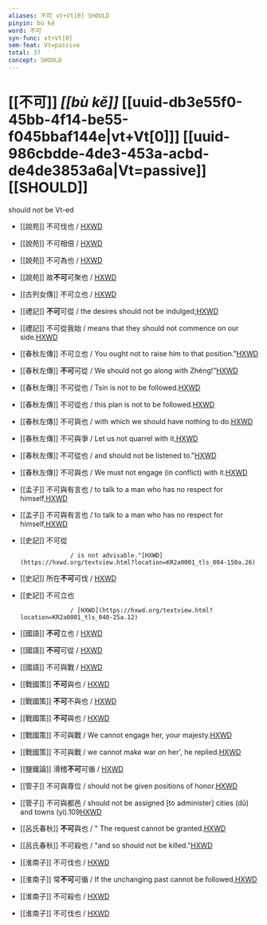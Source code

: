 ```yaml
---
aliases: 不可 vt+Vt[0] SHOULD
pinyin: bù kě
word: 不可
syn-func: vt+Vt[0]
sem-feat: Vt=passive
total: 37
concept: SHOULD 
---
```

# [[不可]] *[[bù kě]]*  [[uuid-db3e55f0-45bb-4f14-be55-f045bbaf144e|vt+Vt[0]]] [[uuid-986cbdde-4de3-453a-acbd-de4de3853a6a|Vt=passive]] [[SHOULD]]
should not be Vt-ed
 - [[說苑]] 不可伐也 / [HXWD](https://hxwd.org/textview.html?location=CH1a0907_CHANT_015-3a.9)
 - [[說苑]] 不可相倍 / [HXWD](https://hxwd.org/textview.html?location=CH1a0907_CHANT_016-16a.7)
 - [[說苑]] 不可為也 / [HXWD](https://hxwd.org/textview.html?location=CH1a0907_CHANT_016-22a.7)
 - [[說苑]] 故**不可**可聚也 / [HXWD](https://hxwd.org/textview.html?location=CH1a0907_CHANT_016-5a.6)
 - [[古列女傳]] 不可立也 / [HXWD](https://hxwd.org/textview.html?location=CH1c0897_CHANT_005-4a.56)
 - [[禮記]] **不可**可從 / the desires should not be indulged;[HXWD](https://hxwd.org/textview.html?location=KR1d0052_tls_001-2a.3)
 - [[禮記]] 不可從我始 / means that they should not commence on our side.[HXWD](https://hxwd.org/textview.html?location=KR1d0052_tls_006-11a.6)
 - [[春秋左傳]] 不可立也 / You ought not to raise him to that position."[HXWD](https://hxwd.org/textview.html?location=KR1e0001_tls_006-21a.14)
 - [[春秋左傳]] **不可**可從 / We should not go along with Zhèng!"[HXWD](https://hxwd.org/textview.html?location=KR1e0001_tls_007-233a.62)
 - [[春秋左傳]] 不可從也 / Tsin is not to be followed.[HXWD](https://hxwd.org/textview.html?location=KR1e0001_tls_008-375a.8)
 - [[春秋左傳]] 不可從也 / this plan is not to be followed.[HXWD](https://hxwd.org/textview.html?location=KR1e0001_tls_009-179a.14)
 - [[春秋左傳]] 不可與也 / with which we should have nothing to do.[HXWD](https://hxwd.org/textview.html?location=KR1e0001_tls_009-785a.9)
 - [[春秋左傳]] 不可與爭 / Let us not quarrel with it,[HXWD](https://hxwd.org/textview.html?location=KR1e0001_tls_010-100a.26)
 - [[春秋左傳]] 不可從也 / and should not be listened to."[HXWD](https://hxwd.org/textview.html?location=KR1e0001_tls_010-480a.7)
 - [[春秋左傳]] 不可與也 / We must not engage (in conflict) with it.[HXWD](https://hxwd.org/textview.html?location=KR1e0001_tls_012-152a.33)
 - [[孟子]] 不可與有言也 / to talk to a man who has no respect for himself,[HXWD](https://hxwd.org/textview.html?location=KR1h0001_tls_007-10a.4)
 - [[孟子]] 不可與有言也 / to talk to a man who has no respect for himself,[HXWD](https://hxwd.org/textview.html?location=KR1h0001_tls_007-10a.4)
 - [[史記]] 不可從
                        
                     / is not advisable."[HXWD](https://hxwd.org/textview.html?location=KR2a0001_tls_004-150a.26)
 - [[史記]] 所在**不可**可伐
                     / [HXWD](https://hxwd.org/textview.html?location=KR2a0001_tls_027-25a.11)
 - [[史記]] 不可立也
                        
                     / [HXWD](https://hxwd.org/textview.html?location=KR2a0001_tls_040-25a.12)
 - [[國語]] **不可**立也 / [HXWD](https://hxwd.org/textview.html?location=KR2e0001_tls_001-24a.5)
 - [[國語]] **不可**可從 / [HXWD](https://hxwd.org/textview.html?location=KR2e0001_tls_004-98a.61)
 - [[國語]] 不可與戰 / [HXWD](https://hxwd.org/textview.html?location=KR2e0001_tls_007-31a.11)
 - [[戰國策]] **不可**與也 / [HXWD](https://hxwd.org/textview.html?location=KR2e0003_tls_197-6a.12)
 - [[戰國策]] **不可**不與也 / [HXWD](https://hxwd.org/textview.html?location=KR2e0003_tls_197-6a.6)
 - [[戰國策]] **不可**與也 / [HXWD](https://hxwd.org/textview.html?location=KR2e0003_tls_197-6a.9)
 - [[戰國策]] 不可與戰 / We cannot engage her, your majesty.[HXWD](https://hxwd.org/textview.html?location=KR2e0003_tls_232-3a.39)
 - [[戰國策]] 不可與戰 / we cannot make war on her', he replied.[HXWD](https://hxwd.org/textview.html?location=KR2e0003_tls_474-1a.14)
 - [[鹽鐵論]] 滑稽**不可**可循 / [HXWD](https://hxwd.org/textview.html?location=KR3a0006_tls_008-22a.6)
 - [[管子]] 不可與尊位 / should not be given positions of honor.[HXWD](https://hxwd.org/textview.html?location=KR3c0001_tls_001-291a.6)
 - [[管子]] 不可與都邑 / should not be assigned [to administer] cities (dū) and towns (yì).109[HXWD](https://hxwd.org/textview.html?location=KR3c0001_tls_001-292a.5)
 - [[呂氏春秋]] **不可**與也 / " The request cannot be granted.[HXWD](https://hxwd.org/textview.html?location=KR3j0009_tls_014-28a.24)
 - [[呂氏春秋]] 不可殺也 / "and so should not be killed."[HXWD](https://hxwd.org/textview.html?location=KR3j0009_tls_020-16a.28)
 - [[淮南子]] 不可伐也 / [HXWD](https://hxwd.org/textview.html?location=KR3j0010_tls_012-28a.22)
 - [[淮南子]] 常**不可**可循 / If the unchanging past cannot be followed,[HXWD](https://hxwd.org/textview.html?location=KR3j0010_tls_013-2a.47)
 - [[淮南子]] 不可殺也 / [HXWD](https://hxwd.org/textview.html?location=KR3j0010_tls_018-38a.21)
 - [[淮南子]] 不可伐也 / [HXWD](https://hxwd.org/textview.html?location=KR3j0010_tls_018-53a.21)